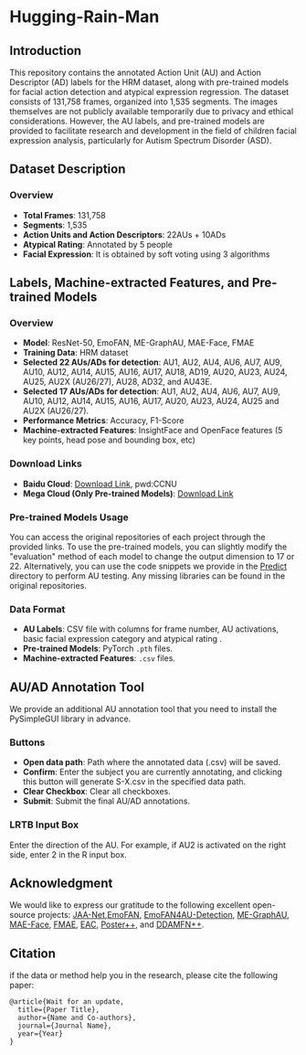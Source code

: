 # Hugging-Rain-Man

## Introduction

This repository contains the annotated Action Unit (AU) and Action Descriptor (AD) labels for the HRM dataset, 
along with pre-trained models for facial action detection and atypical expression regression. The dataset consists of 131,758 frames, 
organized into 1,535 segments. The images themselves are not publicly available temporarily due to privacy and 
ethical considerations. However, the AU labels,  and pre-trained models are provided to facilitate 
research and development in the field of children facial expression analysis, particularly for Autism Spectrum Disorder (ASD).

## Dataset Description

### Overview
- **Total Frames**: 131,758
- **Segments**: 1,535
- **Action Units and Action Descriptors**: 22AUs + 10ADs
- **Atypical Rating**: Annotated by 5 people
- **Facial Expression**: It is obtained by soft voting using 3 algorithms
## Labels, Machine-extracted Features, and Pre-trained Models

### Overview
- **Model**: ResNet-50, EmoFAN, ME-GraphAU, MAE-Face, FMAE
- **Training Data**: HRM dataset
- **Selected 22 AUs/ADs for detection**: AU1, AU2, AU4, AU6, AU7, AU9, AU10, AU12, AU14, AU15, AU16, AU17, AU18, AD19, AU20, AU23, AU24, AU25, AU2X (AU26/27), AU28, AD32, and AU43E.
- **Selected 17 AUs/ADs for detection**: AU1, AU2, AU4, AU6, AU7, AU9, AU10, AU12, AU14, AU15, AU16, AU17, AU20, AU23, AU24, AU25 and AU2X (AU26/27).
- **Performance Metrics**: Accuracy, F1-Score
- **Machine-extracted Features**: InsightFace and OpenFace features (5 key points, head pose and bounding box, etc)

### Download Links
- **Baidu Cloud**: [Download Link](https://pan.baidu.com/s/1hMCuq4L892kl092uiDjrvw), pwd:CCNU
- **Mega Cloud (Only Pre-trained Models)**: [Download Link](https://mega.nz/folder/GVYRmbKa#5vfygvAm0mYl_h-6YbFzAQ
)

### Pre-trained Models Usage
You can access the original repositories of each project through the provided links. 
To use the pre-trained models, you can slightly modify the "evaluation" method of each model to 
change the output dimension to 17 or 22. Alternatively, you can use the code snippets we provide in the [Predict](https://github.com/Jonas-DL/Hugging-Rain-Man/tree/main/Predict) directory to 
perform AU testing. Any missing libraries can be found in the original repositories.

### Data Format
- **AU Labels**: CSV file with columns for frame number, AU activations, basic facial expression category and atypical rating .
- **Pre-trained Models**: PyTorch `.pth` files.
- **Machine-extracted Features**: `.csv` files.

## AU/AD Annotation Tool 
We provide an additional AU annotation tool that you need to install the PySimpleGUI library in advance.

### Buttons
- **Open data path**: Path where the annotated data (.csv) will be saved.
- **Confirm**: Enter the subject you are currently annotating, and clicking this button will generate S-X.csv in the specified data path.
- **Clear Checkbox**: Clear all checkboxes.
- **Submit**: Submit the final AU/AD annotations.

### LRTB Input Box
Enter the direction of the AU. For example, if AU2 is activated on the right side, enter 2 in the R input box.

## Acknowledgment
We would like to express our gratitude to the following excellent open-source projects: [JAA-Net](https://github.com/ZhiwenShao/PyTorch-JAANet),[EmoFAN](https://github.com/face-analysis/emonet), [EmoFAN4AU-Detection](https://github.com/jingyang2017/aunet_train), 
[ME-GraphAU](https://github.com/CVI-SZU/ME-GraphAU), [MAE-Face](https://github.com/FuxiVirtualHuman/MAE-Face), 
[FMAE](https://github.com/forever208/FMAE-IAT), [EAC](https://github.com/zyh-uaiaaaa/Erasing-Attention-Consistency), 
[Poster++](https://github.com/talented-q/poster_v2), and [DDAMFN++](https://github.com/SainingZhang/DDAMFN).
## Citation
if the data or method help you in the research, please cite the following paper:
```
@article{Wait for an update,
  title={Paper Title},
  author={Name and Co-authors},
  journal={Journal Name},
  year={Year}
}
```
